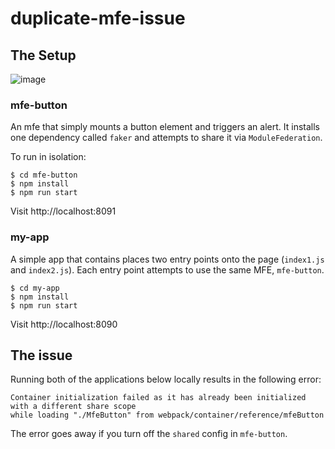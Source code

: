 # duplicate-mfe-issue

## The Setup
![image](https://user-images.githubusercontent.com/3267412/144610993-e7e2aa15-6ce7-4c0e-8efa-08ebdeb78f9f.png)


### mfe-button
An mfe that simply mounts a button element and triggers an alert.
It installs one dependency called `faker` and attempts to share it via `ModuleFederation`.

To run in isolation:
```shell
$ cd mfe-button
$ npm install
$ npm run start
```

Visit http://localhost:8091

### my-app

A simple app that contains places two entry points onto the page (`index1.js` and `index2.js`).
Each entry point attempts to use the same MFE, `mfe-button`.

```shell
$ cd my-app
$ npm install
$ npm run start
```

Visit http://localhost:8090


## The issue
Running both of the applications below locally results in the following error:

```
Container initialization failed as it has already been initialized with a different share scope
while loading "./MfeButton" from webpack/container/reference/mfeButton
```

The error goes away if you turn off the `shared` config in `mfe-button`.
